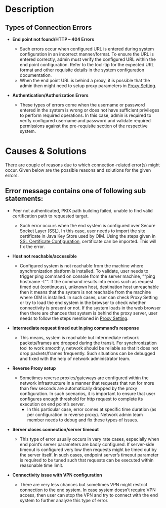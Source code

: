 # Description

## Types of Connection Errors

* **End point not found/HTTP – 404 Errors**  
  * Such errors occur when configured URL is entered during system configuration in an incorrect manner/format. To ensure the URL is entered correctly, admin must verify the configured URL within the end point configuration. Refer to the tool-tip for the expected URL format and other requisite details in the system configuration documentation.  
  * When the end point URL is behind a proxy, it is possible that the admin then might need to setup proxy parameters in [Proxy Setting](../../../../manage/administrator/proxy-setting.md).

* **Authentication/Authorization Errors**  
  * These types of errors come when the username or password entered in the system is wrong or does not have sufficient privileges to perform required operations. In this case, admin is required to verify configured username and password and validate required permissions against the pre-requisite section of the respective system.

# Causes & Solutions

There are couple of reasons due to which connection-related error(s) might occur. Given below are the possible reasons and solutions for the given errors.

## Error message contains one of following sub statements:
* Peer not authenticated, PKIX path building failed, unable to find valid certification path to requested target.  
  * Such error occurs when the end system is configured over Secure Socket Layer (SSL). In this case, user needs to import the site certificate in Java Key Store used by OIM. Using the steps given in [SSL Certificate Configuration](../../../../getting-started/installation.md#ssl-certificate-configuration), certificate can be imported. This will fix the error.

* **Host not reachable/accessible**  
  * Configured system is not reachable from the machine where synchronization platform is installed. To validate, user needs to trigger ping command on console from the server machine, ”“ping hostname -t””. If the command results into errors such as request timed out (continuous), unknown host, destination host unreachable then it means that the system is not reachable from the machine where OIM is installed. In such cases, user can check Proxy Setting or try to load the end system in the browser to check whether connectivity is present or not. If the system loads in the web browser then there are chances that system is behind the proxy server, user needs to follow the steps mentioned in [Proxy Setting](../../../../../manage/administrator/proxy-setting.md).

* **Intermediate request timed out in ping command’s response**  
  * This means, system is reachable but intermediate network packets/frames are dropped during the transit. For synchronization tool to work smoothly, network should be reliable so that it does not drop packets/frames frequently. Such situations can be debugged and fixed with the help of network administrator team.

* **Reverse Proxy setup**  
  * Sometimes reverse proxies/gateways are configured within the network infrastructure in a manner that requests that run for more than few seconds are automatically dropped by the proxy configuration. In such scenarios, it is important to ensure that user configures enough threshold for http request to complete its execution on end point’s server.  
    * In this particular case, error comes at specific time duration (as per configuration in reverse proxy). Network admin team member needs to debug and fix these types of issues.

* **Server closes connection/server timeout**  
  * This type of error usually occurs in very rate cases, especially when end point’s server parameters are badly configured. If server-side timeout is configured very low then requests might be timed out by the server itself. In such cases, endpoint server’s timeout parameter is required to be tuned such that requests can be executed within reasonable time limit.

* **Connectivity issue with VPN configuration**  
  * There are very less chances but sometimes VPN might restrict connection to the end system. In case system doesn’t require VPN access, then user can stop the VPN and try to connect with the end system to further analyze this type of error.

